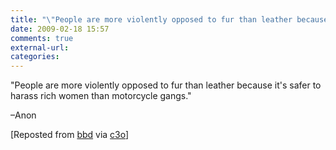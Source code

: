 ```yaml
---
title: "\"People are more violently opposed to fur than leather because it's safer to h...\""
date: 2009-02-18 15:57
comments: true
external-url:
categories:
---
```

"People are more violently opposed to fur than leather because it's safer to harass rich women than motorcycle gangs."

–Anon

[Reposted from [bbd][1] via [c3o][2]]

  [1]: http://bbd.soup.io/post/13169625/People-are-more-violently-opposed-to-fur
  [2]: http://soup.c3o.org/post/13199438/People-are-more-violently-opposed-to-fur
